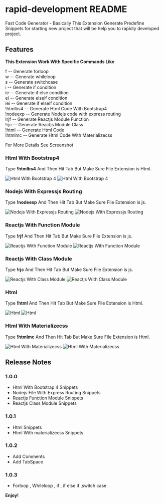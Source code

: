 # rapid-development README

Fast Code Generator - Basically This Extension Generate Predefine Snippets for starting new project that will be help you to rapidly developed project.

## Features

**This Extension Work With Specific Commands Like**

f  --  Generate forloop <br/>
w  --  Generate whileloop <br/>
s  --  Generate switchcase <br/>
i  --  Generate if condition <br/>
ie  --  Generate if else condition <br/>
ei  --  Generate elseif condition <br/>
iei  --  Generate if elseif condition <br/>
!htmlbs4  --  Generate Html Code With Bootstrap4 <br/>
!nodeexp  --  Generate Nodejs code with express routing <br/>
!rjf  --  Generate Reactjs Module Function <br/>
!rjc  --  Generate Reactjs Module Class <br/>
!html  --  Generate Html Code <br/>
!htmlmc  --  Generate Html Code With Materializecss <br/>

For More Details See Screenshot

### Html With Bootstrap4

Type **!htmlbs4** And Then Hit Tab But Make Sure File Extension is Html.

![Html With Bootstrap 4](https://raw.githubusercontent.com/Harshil-Kaneria/VS-Code-Rapid-Snippets/main/images/t1html.png)
![Html With Bootstrap 4](https://raw.githubusercontent.com/Harshil-Kaneria/VS-Code-Rapid-Snippets/main/images/c1html.png)

### Nodejs With Expressjs Routing

Type **!nodeexp** And Then Hit Tab But Make Sure File Extension is js.

![Nodejs With Expressjs Routing](https://raw.githubusercontent.com/Harshil-Kaneria/VS-Code-Rapid-Snippets/main/images/t2exp.png)
![Nodejs With Expressjs Routing](https://raw.githubusercontent.com/Harshil-Kaneria/VS-Code-Rapid-Snippets/main/images/c2exp.png)


### Reactjs With Function Module

Type **!rjf** And Then Hit Tab But Make Sure File Extension is js.

![Reactjs With Function Module](https://raw.githubusercontent.com/Harshil-Kaneria/VS-Code-Rapid-Snippets/main/images/t3rjf.png)
![Reactjs With Function Module](https://raw.githubusercontent.com/Harshil-Kaneria/VS-Code-Rapid-Snippets/main/images/c3rjf.png)


### Reactjs With Class Module

Type **!rjc** And Then Hit Tab But Make Sure File Extension is js.

![Reactjs With Class Module](https://raw.githubusercontent.com/Harshil-Kaneria/VS-Code-Rapid-Snippets/main/images/t4rjc.png)
![Reactjs With Class Module](https://raw.githubusercontent.com/Harshil-Kaneria/VS-Code-Rapid-Snippets/main/images/c4rjc.png)

### Html

Type **!html** And Then Hit Tab But Make Sure File Extension is Html.

![Html](https://raw.githubusercontent.com/Harshil-Kaneria/VS-Code-Rapid-Snippets/main/images/t5html.png)
![Html](https://raw.githubusercontent.com/Harshil-Kaneria/VS-Code-Rapid-Snippets/main/images/c5html.png)

### Html With Materializecss

Type **!htmlmc** And Then Hit Tab But Make Sure File Extension is Html.

![Html With Materializecss](https://raw.githubusercontent.com/Harshil-Kaneria/VS-Code-Rapid-Snippets/main/images/t6html.png)
![Html With Materializecss](https://raw.githubusercontent.com/Harshil-Kaneria/VS-Code-Rapid-Snippets/main/images/c6html.png)

## Release Notes

### 1.0.0
- Html With Bootstrap 4 Snippets
- Nodejs File With Express Routing Snippets
- Reactjs Function Module Snippets
- Reactjs Class Module Snippets

### 1.0.1
- Html  Snippets
- Html With materializecss Snippets

### 1.0.2
- Add Comments
- Add TabSpace

### 1.0.3
- Forloop , Whileloop , if , if else if ,switch case

**Enjoy!**
